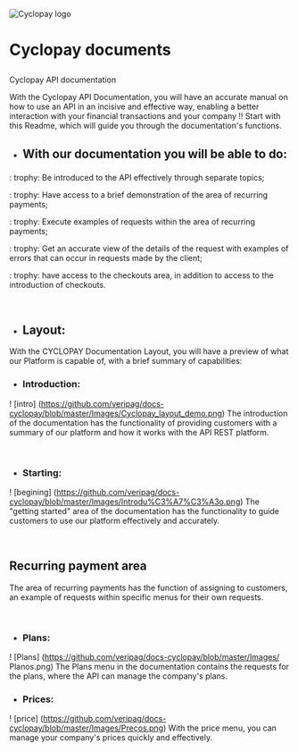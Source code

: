 ![Cyclopay logo](https://veripagassets.blob.core.windows.net/img/logotipo-veripag-cyclopay%402x.png)
# Cyclopay documents </p>
Cyclopay API documentation </p>
With the Cyclopay API Documentation, you will have an accurate manual on how to use an API in an incisive and effective way,
enabling a better interaction with your financial transactions and your company !! Start with this Readme, which will guide you through the documentation's functions. </p>

- ## With our documentation you will be able to do: </p>
: trophy: Be introduced to the API effectively through separate topics; </p>
: trophy: Have access to a brief demonstration of the area of ​​recurring payments; </p>
: trophy: Execute examples of requests within the area of ​​recurring payments; </p>
: trophy: Get an accurate view of the details of the request with examples of errors that can occur in requests made by the client; </p>
: trophy: have access to the checkouts area, in addition to access to the introduction of checkouts. </p>
<br>

- ## Layout:
With the CYCLOPAY Documentation Layout, you will have a preview of what our Platform is capable of, with a brief summary of capabilities:
<br>
- ### Introduction: </P>
! [intro] (https://github.com/veripag/docs-cyclopay/blob/master/Images/Cyclopay_layout_demo.png)
The introduction of the documentation has the functionality of providing customers with a summary of our platform and how it works with the API REST platform. </p>
<br>

- ### Starting: </p>
! [begining] (https://github.com/veripag/docs-cyclopay/blob/master/Images/Introdu%C3%A7%C3%A3o.png)
The "getting started" area of ​​the documentation has the functionality to guide customers to use our platform effectively and accurately. </p>
<br>
## Recurring payment area
The area of ​​recurring payments has the function of assigning to customers, an example of requests within specific menus for their own requests. </p>
<br>
- ### Plans: </p>
! [Plans] (https://github.com/veripag/docs-cyclopay/blob/master/Images/ Planos.png)
The Plans menu in the documentation contains the requests for the plans, where the API can manage the company's plans.
<br>
- ### Prices: </p>
! [price] (https://github.com/veripag/docs-cyclopay/blob/master/Images/Preços.png)
With the price menu, you can manage your company's prices quickly and effectively.
